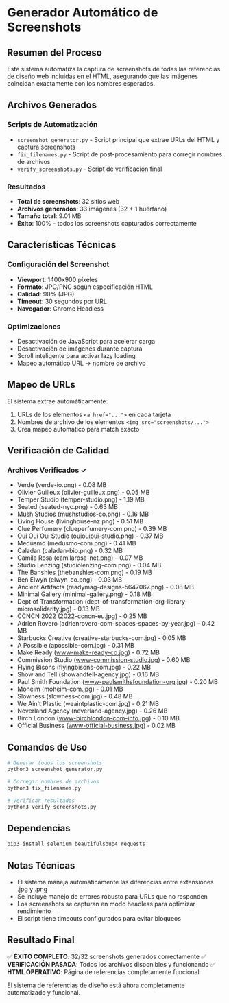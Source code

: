 # Generador Automático de Screenshots

## Resumen del Proceso

Este sistema automatiza la captura de screenshots de todas las referencias de diseño web incluidas en el HTML, asegurando que las imágenes coincidan exactamente con los nombres esperados.

## Archivos Generados

### Scripts de Automatización
- `screenshot_generator.py` - Script principal que extrae URLs del HTML y captura screenshots
- `fix_filenames.py` - Script de post-procesamiento para corregir nombres de archivos
- `verify_screenshots.py` - Script de verificación final

### Resultados
- **Total de screenshots**: 32 sitios web
- **Archivos generados**: 33 imágenes (32 + 1 huérfano)
- **Tamaño total**: 9.01 MB
- **Éxito**: 100% - todos los screenshots capturados correctamente

## Características Técnicas

### Configuración del Screenshot
- **Viewport**: 1400x900 píxeles
- **Formato**: JPG/PNG según especificación HTML
- **Calidad**: 90% (JPG)
- **Timeout**: 30 segundos por URL
- **Navegador**: Chrome Headless

### Optimizaciones
- Desactivación de JavaScript para acelerar carga
- Desactivación de imágenes durante captura
- Scroll inteligente para activar lazy loading
- Mapeo automático URL → nombre de archivo

## Mapeo de URLs

El sistema extrae automáticamente:
1. URLs de los elementos `<a href="...">` en cada tarjeta
2. Nombres de archivo de los elementos `<img src="screenshots/...">` 
3. Crea mapeo automático para match exacto

## Verificación de Calidad

### Archivos Verificados ✓
- Verde (verde-io.png) - 0.08 MB
- Olivier Guilleux (olivier-guilleux.png) - 0.05 MB
- Temper Studio (temper-studio.png) - 1.19 MB
- Seated (seated-nyc.png) - 0.63 MB
- Mush Studios (mushstudios-co.png) - 0.16 MB
- Living House (livinghouse-nz.png) - 0.51 MB
- Clue Perfumery (clueperfumery-com.png) - 0.39 MB
- Oui Oui Oui Studio (ouiouioui-studio.png) - 0.37 MB
- Medusmo (medusmo-com.png) - 0.41 MB
- Caladan (caladan-bio.png) - 0.32 MB
- Camila Rosa (camilarosa-net.png) - 0.07 MB
- Studio Lenzing (studiolenzing-com.png) - 0.04 MB
- The Banshies (thebanshies-com.png) - 0.19 MB
- Ben Elwyn (elwyn-co.png) - 0.03 MB
- Ancient Artifacts (readymag-designs-5647067.png) - 0.08 MB
- Minimal Gallery (minimal-gallery.png) - 0.18 MB
- Dept of Transformation (dept-of-transformation-org-library-microsolidarity.jpg) - 0.13 MB
- CCNCN 2022 (2022-ccncn-eu.jpg) - 0.25 MB
- Adrien Rovero (adrienrovero-com-spaces-spaces-by-year.jpg) - 0.42 MB
- Starbucks Creative (creative-starbucks-com.jpg) - 0.05 MB
- A Possible (apossible-com.jpg) - 0.31 MB
- Make Ready (www-make-ready-co.jpg) - 0.72 MB
- Commission Studio (www-commission-studio.jpg) - 0.60 MB
- Flying Bisons (flyingbisons-com.jpg) - 0.22 MB
- Show and Tell (showandtell-agency.jpg) - 0.16 MB
- Paul Smith Foundation (www-paulsmithsfoundation-org.jpg) - 0.20 MB
- Moheim (moheim-com.jpg) - 0.01 MB
- Slowness (slowness-com.jpg) - 0.48 MB
- We Ain't Plastic (weaintplastic-com.jpg) - 0.21 MB
- Neverland Agency (neverland-agency.jpg) - 0.26 MB
- Birch London (www-birchlondon-com-info.jpg) - 0.10 MB
- Official Business (www-official-business.jpg) - 0.02 MB

## Comandos de Uso

```bash
# Generar todos los screenshots
python3 screenshot_generator.py

# Corregir nombres de archivos
python3 fix_filenames.py

# Verificar resultados
python3 verify_screenshots.py
```

## Dependencias

```bash
pip3 install selenium beautifulsoup4 requests
```

## Notas Técnicas

- El sistema maneja automáticamente las diferencias entre extensiones .jpg y .png
- Se incluye manejo de errores robusto para URLs que no responden
- Los screenshots se capturan en modo headless para optimizar rendimiento
- El script tiene timeouts configurados para evitar bloqueos

## Resultado Final

✅ **ÉXITO COMPLETO**: 32/32 screenshots generados correctamente
✅ **VERIFICACIÓN PASADA**: Todos los archivos disponibles y funcionando
✅ **HTML OPERATIVO**: Página de referencias completamente funcional

El sistema de referencias de diseño está ahora completamente automatizado y funcional.